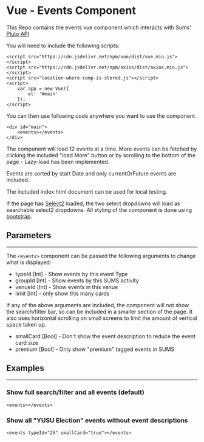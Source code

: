 # Vue - Events Component

This Repo contains the events vue component which interacts with Sums' [Pluto API](https://github.com/University-of-Lincoln-SU/External-Developer-Docs/tree/master/PlutoAPI)

You will need to include the following scripts:

```
<script src="https://cdn.jsdelivr.net/npm/vue/dist/vue.min.js"></script>
<script src="https://cdn.jsdelivr.net/npm/axios/dist/axios.min.js"></script>
<script src="location-where-comp-is-stored.js"></script>
<script>
    var app = new Vue({
        el: '#main'
    });
</script>
```

You can then use following code anywhere you want to use the component.

```
<div id="main">
    <events></events>
</div>
```

The component will load 12 events at a time. More events can be fetched by clicking the included "load More" button or by scrolling to the bottom of the page - Lazy-load has been implemented.

Events are sorted by start Date and only currentOrFuture events are included.

The included index.html document can be used for local testing.

If the page has [Select2](https://select2.org/) loaded, the two select dropdowns will load as searchable select2 dropdowns. All styling of the component is done using [bootstrap](https://getbootstrap.com/).

## Parameters
---
The ```<events>``` component can be passed the following arguments to change what is displayed:

- typeId [Int] - Show events by this event Type
- groupId [Int] - Show events by this SUMS activity
- venueId [Int] - Show events in this venue
- limit [Int] - only show this many cards

If any of the above arguments are included, the component will not show the search/filter bar, so can be included in a smaller section of the page. It also uses horizontal scrolling on small screens to limit the amount of vertical space taken up.

- smallCard [Bool] - Don't show the event description to reduce the event card size
- premium [Bool] - Only show "premium" tagged events in SUMS

## Examples
---

### Show full search/filter and all events (default)
``` <events></events> ```

[](docs\fullEventView.png)


### Show all "YUSU Election" events without event descriptions
``` <events typeId="25" smallCard="true"></events> ```

[](docs\electionEvents.png)


